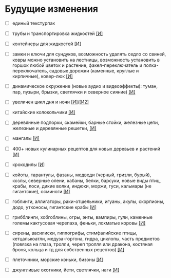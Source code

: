# Будущие изменения

- [ ] единый текстурпак

- [ ] трубы и транспортировка жидкостей [[И]](https://www.curseforge.com/minecraft/mc-mods/refined-pipes)
- [ ] контейнеры для жидкостей [[И]](https://www.curseforge.com/minecraft/mc-mods/largefluidtank)
- [ ] замки и ключи для сундуков, возможность удалять седло со свиней, ковры можно установить на лестницы, возможность установить в горшок любой цветок и растение, факел-переключатель и полка-переключатель, садовые дорожки (каменные, круглые и кирпичные), ковер-люк [[И]](https://www.curseforge.com/minecraft/mc-mods/inspirations/screenshots)
- [ ] динамическое окружение (новые аудио и видеоэффекты): туман, пар, пузыри, брызки, светлячки и северное сияние) [[И]](https://www.curseforge.com/minecraft/mc-mods/dynamic-surroundings-environs)
- [ ] увеличен цикл дня и ночи [[И]](https://www.curseforge.com/minecraft/customization/timescale)/[[И2]](https://www.curseforge.com/minecraft/mc-mods/time-speed-mod)
- [ ] китайские колокольчики [[И]](https://www.curseforge.com/minecraft/mc-mods/chimes)
- [ ] деревянные подпорки, скамейки, барные стойки, железные цепи, железные и деревянные решетки, [[И]](https://www.curseforge.com/minecraft/mc-mods/decorative-blocks)
- [ ] мангалы [[И]](https://www.curseforge.com/minecraft/mc-mods/crock-pot)
- [ ] 400+ новых кулинарных рецептов для новых деревьев и растений [[И]](https://www.curseforge.com/minecraft/mc-mods/pams-harvestcraft-2-food-extended)
- [ ] крокодилы [[И]](https://www.curseforge.com/minecraft/mc-mods/crocodiles)
- [ ] койоты, тарантулы, фазаны, медведи (черный, гризли, бурый), козлы, северные олени, кабаны, белки, барсуки, новые виды птиц, крабы, лоси, дикие волки, индюки, моржи, гуси, кальмары (не гигантские), осминоги [[И]](https://www.curseforge.com/minecraft/mc-mods/betteranimalsplus/screenshots)
- [ ] гоблинги, аллигаторы, раки-отшельники, игуаны, акулы, скорпионы, додо, утконосы, гигантские крабы [[И]](https://www.curseforge.com/minecraft/mc-mods/sullys-mobs)
- [ ] грибблинги, хобгоблины, огры, энты, вампиры, гули, каменные големы кактусовая черепаха, феньки, лохматые коровы [[И]](https://www.curseforge.com/minecraft/mc-mods/additional-creatures)
- [ ] сирены, василиски, гиппогрифы, стимфалийские птицы, кетцалькоатли, медуза-горгона, гидра, циклопы, часть предметов (повязка на глаза, тролли, череп тролля или дракона, костяная броня, кольца и тд для собственных рецептов) [[И]](https://www.curseforge.com/minecraft/mc-mods/ice-and-fire-dragons)
- [ ] плеточники, морские коньки, бизоны [[И]](https://www.curseforge.com/minecraft/mc-mods/pandoras-creatures/)
- [ ] джунгливые охотники, йети, светлячки, наги [[И]](https://www.curseforge.com/minecraft/mc-mods/mowzies-mobs)
